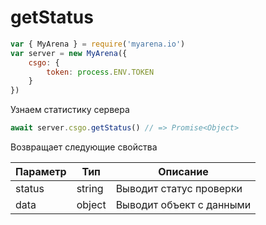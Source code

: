 # getStatus

```js
var { MyArena } = require('myarena.io')
var server = new MyArena({
    csgo: {
        token: process.ENV.TOKEN
    }
})
```

Узнаем статистику сервера

```js
await server.csgo.getStatus() // => Promise<Object>
```

Возвращает следующие свойства

| Параметр | Тип | Описание |
|----------|-----|----------|
| status | string | Выводит статус проверки |
| data | object | Выводит объект с данными |
